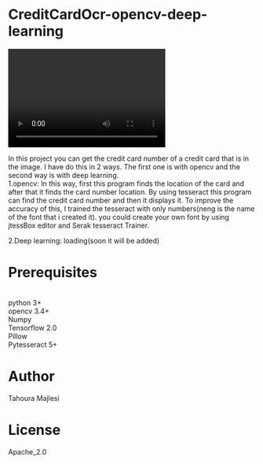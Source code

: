 # CreditCardOcr-opencv-deep-learning
<video src="https://youtu.be/6JePkiYxRWQ" width="320" height="200" controls preload></video>




In this project you can get the credit card number of a credit card that is in the image. I have do this in 2 ways. The first one is with opencv and the second way is with deep learning. 
<br>
1.opencv:
In this way, first this program finds the location of the card and after that it finds the card number location. By using tesseract this program can find the credit card number and then it displays it.
To improve the accuracy of this, I trained the tesseract with only numbers(neng is the name of the font that i created it). 
you could create your own font by using jtessBox editor and Serak tesseract Trainer.


2.Deep learning:
loading(soon it will be added)

# Prerequisites
<br>
python 3+
<br>
opencv 3.4+
<br>
Numpy
<br>
Tensorflow 2.0
<br>
Pillow
<br>
Pytesseract 5+


# Author
Tahoura Majlesi


# License
Apache_2.0
